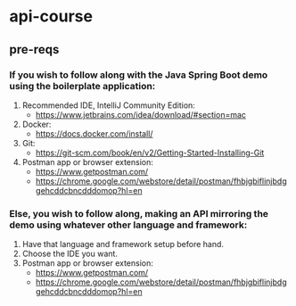 # api-course
## pre-reqs
### If you wish to follow along with the Java Spring Boot demo using the boilerplate application:
1. Recommended IDE, IntelliJ Community Edition:
   * https://www.jetbrains.com/idea/download/#section=mac
1. Docker:
   * https://docs.docker.com/install/
1. Git:
   * https://git-scm.com/book/en/v2/Getting-Started-Installing-Git
1. Postman app or browser extension:
   * https://www.getpostman.com/
   * https://chrome.google.com/webstore/detail/postman/fhbjgbiflinjbdggehcddcbncdddomop?hl=en
### Else, you wish to follow along, making an API mirroring the demo using whatever other language and framework:
1. Have that language and framework setup before hand.
1. Choose the IDE you want.
1. Postman app or browser extension:
   * https://www.getpostman.com/
   * https://chrome.google.com/webstore/detail/postman/fhbjgbiflinjbdggehcddcbncdddomop?hl=en
